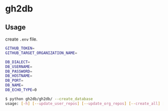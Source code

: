 # gh2db

## Usage

create `.env` file.

```bash
GITHUB_TOKEN=
GITHUB_TARGET_ORGANIZATION_NAME=

DB_DIALECT=
DB_USERNAME=
DB_PASSWORD=
DB_HOSTNAME=
DB_PORT=
DB_NAME=
DB_ECHO_TYPE=0
```

```bash
$ python gh2db/gh2db/ --create_database
usage: [-h] [--update_user_repos] [--update_org_repos] [--create_all] [--drop_all] [--delete_all] [--count_all]
```
